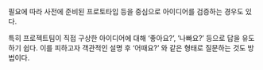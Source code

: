 


필요에 따라 사전에 준비된 프로토타입 등을 중심으로 아이디어를 검증하는 경우도 있다. 


특히 프로젝트팀이 직접 구상한 아이디어에 대해 ‘좋아요?’, ’나빠요?’ 등으로 답을 유도하기 쉽다. 이를 피하고자 객관적인 설명 후 ‘어때요?’ 와 같은 형태로 질문하는 것도 방법이다. 



